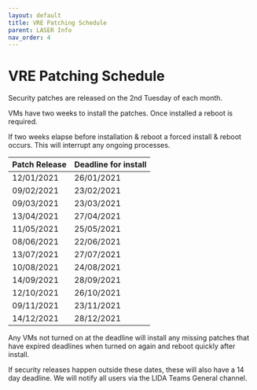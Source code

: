 ```yaml
---
layout: default
title: VRE Patching Schedule
parent: LASER Info
nav_order: 4
---
```


# VRE Patching Schedule

Security patches are released on the 2nd Tuesday of each month.

VMs have two weeks to install the patches. Once installed a reboot is required. 

If two weeks elapse before installation & reboot a forced install & reboot occurs. This will interrupt any ongoing processes.

|Patch Release|Deadline for install|
|---|---|
|12/01/2021|26/01/2021|
|09/02/2021|23/02/2021|
|09/03/2021|23/03/2021|
|13/04/2021|27/04/2021|
|11/05/2021|25/05/2021|
|08/06/2021|22/06/2021|
|13/07/2021|27/07/2021|
|10/08/2021|24/08/2021|
|14/09/2021|28/09/2021|
|12/10/2021|26/10/2021|
|09/11/2021|23/11/2021|
|14/12/2021|28/12/2021|

Any VMs not turned on at the deadline will install any missing patches that have expired deadlines when turned on again and reboot quickly after install.

If security releases happen outside these dates, these will also have a 14 day deadline. 
We will notify all users via the LIDA Teams General channel.
